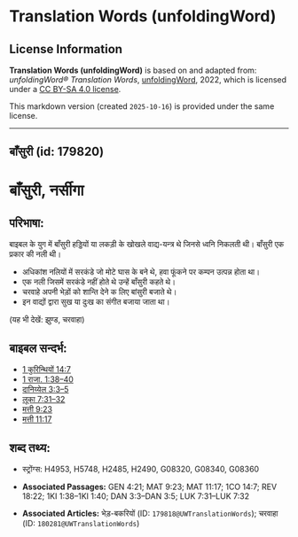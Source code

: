 # Translation Words (unfoldingWord)

## License Information

**Translation Words (unfoldingWord)** is based on and adapted from: _unfoldingWord® Translation Words_, [unfoldingWord](https://unfoldingword.org/utw), 2022, which is licensed under a [CC BY-SA 4.0 license](https://creativecommons.org/licenses/by-sa/4.0/legalcode.en).

This markdown version (created `2025-10-16`) is provided under the same license.



--------------------------------

## बाँसुरी (id: 179820)

बाँसुरी, नर्सीगा
================

परिभाषा:
--------

बाइबल के युग में बाँसुरी हड्डियों या लकड़ी के खोखले वाद्य\-यन्त्र थे जिनसे ध्वनि निकलती थी। बाँसुरी एक प्रकार की नली थी।

* अधिकांश नलियों में सरकंडे जो मोटे घास के बने थे, हवा फूंकने पर कम्पन उत्पन्न होता था।
* एक नली जिसमें सरकंडे नहीं होते थे उन्हें बाँसुरी कहते थे।
* चरवाहे अपनी भेड़ों को शान्ति देने क लिए बांसुरी बजाते थे।
* इन वाद्यों द्वारा सुख या दुःख का संगीत बजाया जाता था।

(यह भी देखें: झुण्ड, चरवाहा)

बाइबल सन्दर्भ:
--------------

* [1 कुरिन्थियों 14:7](https://ref.ly/1Cor0:0)
* [1 राजा. 1:38–40](https://ref.ly/1Kgs0:0)
* [दानिय्येल 3:3–5](https://ref.ly/Dan3:3-Dan3:5)
* [लूका 7:31–32](https://ref.ly/Luke7:31-Luke7:32)
* [मत्ती 9:23](https://ref.ly/Matt9:23)
* [मत्ती 11:17](https://ref.ly/Matt11:17)

शब्द तथ्य:
----------

* स्ट्रोंग्स: H4953, H5748, H2485, H2490, G08320, G08340, G08360

* **Associated Passages:** GEN 4:21; MAT 9:23; MAT 11:17; 1CO 14:7; REV 18:22; 1KI 1:38–1KI 1:40; DAN 3:3–DAN 3:5; LUK 7:31–LUK 7:32
* **Associated Articles:** भेड़-बकरियों (ID: `179818@UWTranslationWords`); चरवाहा (ID: `180281@UWTranslationWords`)

